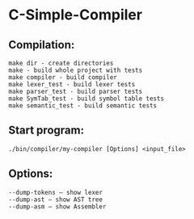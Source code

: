 # C-Simple-Compiler

## Compilation:
    make dir - create directories
    make - build whole project with tests
    make compiler - build compiler
    make lexer_test - build lexer tests
    make parser_test - build parser tests
    make SymTab_test - build symbol table tests
    make semantic_test - build semantic tests
  
## Start program:
    ./bin/compiler/my-compiler [Options] <input_file>
  
## Options:
    --dump-tokens — show lexer
    --dump-ast — show AST tree
    --dump-asm — show Assembler
